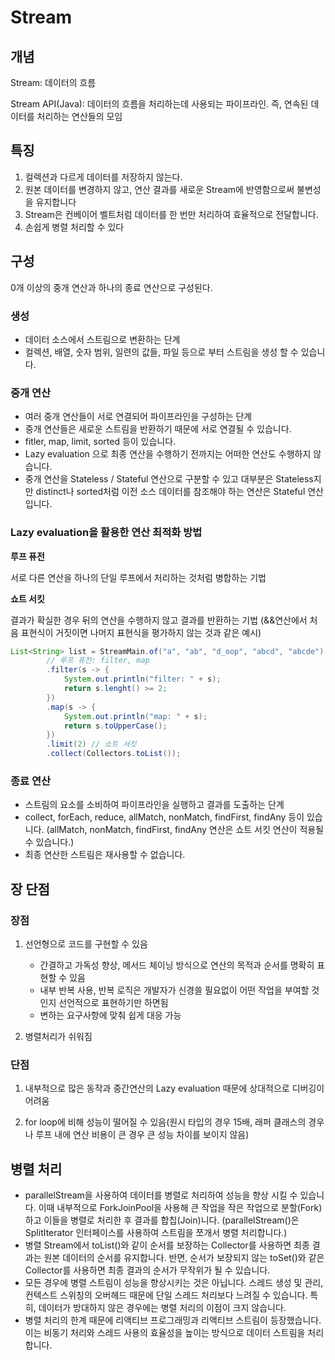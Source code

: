 # Stream

## 개념

Stream: 데이터의 흐름

Stream API(Java): 데이터의 흐름을 처리하는데 사용되는 파이프라인. 즉, 연속된 데이터를 처리하는 연산들의 모임

## 특징

1. 컬렉션과 다르게 데이터를 저장하지 않는다.
2. 원본 데이터를 변경하지 않고, 연산 결과를 새로운 Stream에 반영함으로써 불변성을 유지합니다
3. Stream은 컨베이어 벨트처럼 데이터를 한 번만 처리하여 효율적으로 전달합니다.
4. 손쉽게 병렬 처리할 수 있다

## 구성

0개 이상의 중개 연산과 하나의 종료 연산으로 구성된다.

### 생성

- 데이터 소스에서 스트림으로 변환하는 단계
- 컬렉션, 배열, 숫자 범위, 일련의 값들, 파일 등으로 부터 스트림을 생성 할 수 있습니다.

### 중개 연산

- 여러 중개 연산들이 서로 연결되어 파이프라인을 구성하는 단계
- 중개 연산들은 새로운 스트림을 반환하기 때문에 서로 연결될 수 있습니다.
- fitler, map, limit, sorted 등이 있습니다.
- Lazy evaluation 으로 최종 연산을 수행하기 전까지는 어떠한 연산도 수행하지 않습니다.
- 중개 연산을 Stateless / Stateful 연산으로 구분할 수 있고 대부분은 Stateless지만 distinct나 sorted처럼 이전 소스 데이터를 참조해야 하는 연산은 Stateful 연산입니다.
 
### Lazy evaluation을 활용한 연산 최적화 방법

**루프 퓨전**

서로 다른 연산을 하나의 단일 루프에서 처리하는 것처럼 병합하는 기법

**쇼트 서킷**

결과가 확실한 경우 뒤의 연산을 수행하지 않고 결과를 반환하는 기법 (&&연산에서 처음 표현식이 거짓이면 나머지 표현식을 평가하지 않는 것과 같은 예시)

```java
List<String> list = StreamMain.of("a", "ab", "d_oop", "abcd", "abcde")
        // 루프 퓨전: filter, map
        .filter(s -> {
            System.out.println("filter: " + s);
            return s.lenght() >= 2;
        })
        .map(s -> {
            System.out.println("map: " + s);
            return s.toUpperCase();
        })
        .limit(2) // 쇼트 서킷
        .collect(Collectors.toList());
```

### 종료 연산

- 스트림의 요소를 소비하여 파이프라인을 실행하고 결과를 도출하는 단계
- collect, forEach, reduce, allMatch, nonMatch, findFirst, findAny 등이 있습니다. (allMatch, nonMatch, findFirst, findAny 연산은 쇼트 서킷 연산이 적용될 수 있습니다.)
- 최종 연산한 스트림은 재사용할 수 없습니다.

## 장 단점

### 장점

1. 선언형으로 코드를 구현할 수 있음
    - 간결하고 가독성 향상, 메서드 체이닝 방식으로 연산의 목적과 순서를 명확히 표현할 수 있음 
    - 내부 반복 사용, 반복 로직은 개발자가 신경쓸 필요없이 어떤 작업을 부여할 것인지 선언적으로 표현하기만 하면됨 
    - 변하는 요구사항에 맞춰 쉽게 대응 가능

2. 병렬처리가 쉬워짐

### 단점

1. 내부적으로 많은 동작과 중간연산의 Lazy evaluation 때문에 상대적으로 디버깅이 어려움

2. for loop에 비해 성능이 떨어질 수 있음(원시 타입의 경우 15배, 래퍼 클래스의 경우나 루프 내에 연산 비용이 큰 경우 큰 성능 차이를 보이지 않음)

## 병렬 처리

- parallelStream을 사용하여 데이터를 병렬로 처리하여 성능을 향상 시킬 수 있습니다. 이때 내부적으로 ForkJoinPool을 사용해 큰 작업을 작은 작업으로 분할(Fork)하고 이들을 병렬로 처리한 후 결과를 합칩(Join)니다. (parallelStream()은 SplitIterator 인터페이스를 사용하여 스트림을 쪼개서 병렬 처리합니다.)
- 병렬 Stream에서 toList()와 같이 순서를 보장하는 Collector를 사용하면 최종 결과는 원본 데이터의 순서를 유지합니다. 반면, 순서가 보장되지 않는 toSet()와 같은 Collector를 사용하면 최종 결과의 순서가 무작위가 될 수 있습니다.
- 모든 경우에 병렬 스트림이 성능을 향상시키는 것은 아닙니다. 스레드 생성 및 관리, 컨텍스트 스위칭의 오버헤드 때문에 단일 스레드 처리보다 느려질 수 있습니다. 특히, 데이터가 방대하지 않은 경우에는 병렬 처리의 이점이 크지 않습니다.
- 병렬 처리의 한계 때문에 리액티브 프로그래밍과 리액티브 스트림이 등장했습니다. 이는 비동기 처리와 스레드 사용의 효율성을 높이는 방식으로 데이터 스트림을 처리합니다.
